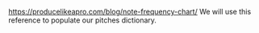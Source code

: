 https://producelikeapro.com/blog/note-frequency-chart/
We will use this reference to populate our pitches dictionary. 


